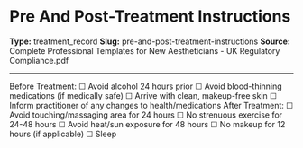# Pre And Post-Treatment Instructions

**Type:** treatment_record
**Slug:** pre-and-post-treatment-instructions
**Source:** Complete Professional Templates for New Aestheticians - UK Regulatory Compliance.pdf

---

Before Treatment: ☐ Avoid alcohol 24 hours prior ☐ Avoid blood-thinning medications (if medically
safe) ☐ Arrive with clean, makeup-free skin ☐ Inform practitioner of any changes to health/medications
After Treatment: ☐ Avoid touching/massaging area for 24 hours ☐ No strenuous exercise for 24-48
hours ☐ Avoid heat/sun exposure for 48 hours ☐ No makeup for 12 hours (if applicable) ☐ Sleep